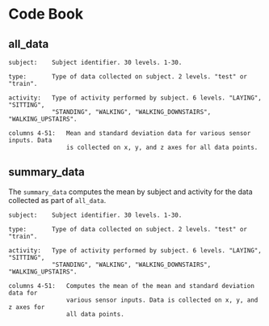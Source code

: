 # Code Book

## all_data

```
subject:    Subject identifier. 30 levels. 1-30.

type:       Type of data collected on subject. 2 levels. "test" or "train".

activity:   Type of activity performed by subject. 6 levels. "LAYING", "SITTING",
            "STANDING", "WALKING", "WALKING_DOWNSTAIRS", "WALKING_UPSTAIRS".

columns 4-51:   Mean and standard deviation data for various sensor inputs. Data
                is collected on x, y, and z axes for all data points.
```

## summary_data

The `summary_data` computes the mean by subject and activity for the data collected as part of `all_data`.

```
subject:    Subject identifier. 30 levels. 1-30.

type:       Type of data collected on subject. 2 levels. "test" or "train".

activity:   Type of activity performed by subject. 6 levels. "LAYING", "SITTING",
            "STANDING", "WALKING", "WALKING_DOWNSTAIRS", "WALKING_UPSTAIRS".

columns 4-51:   Computes the mean of the mean and standard deviation data for
                various sensor inputs. Data is collected on x, y, and z axes for
                all data points.
```
